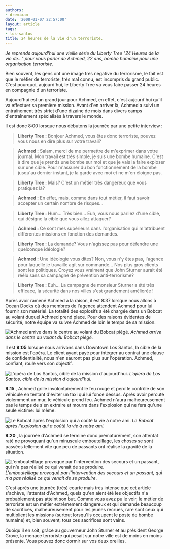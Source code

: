 ```yaml
---
authors:
- dremixam
date: '2008-01-07 22:57:00'
layout: article
tags:
- los-santos
title: 24 heures de la vie d'un terroriste.
---
```



_Je reprends aujourd'hui une vieille série du Liberty Tree "24 Heures de la vie de..." pour vous parler de Achmed, 22 ans, bombe humaine pour une organisation terroriste._

Bien souvent, les gens ont une image très négative du terrorisme, le fait est que le métier de terroriste, très mal connu, est incompris du grand public. C'est pourquoi, aujourd'hui, le Liberty Tree va vous faire passer 24 heures en compagnie d'un terroriste.

Aujourd'hui est un grand jour pour Achmed, en effet, c'est aujourd'hui qu'il va effectuer sa première mission. Avant d'en arriver là, Achmed a suivi un entraînement très strict d'une dizaine de mois dans divers camps d'entraînement spécialisés à travers le monde.

Il est donc 8:00 lorsque nous débutons la journée par une petite interview :

> **Liberty Tree :** Bonjour Achmed, vous êtes donc terroriste, pouvez vous nous en dire plus sur votre travail?

> **Achmed :** Salam, merci de me permettre de m'exprimer dans votre journal. Mon travail est très simple, je suis une bombe humaine. C'est à dire que je prends une bombe sur moi et que je vais la faire exploser sur une cible. Pour m'assurer du bon fonctionnement de la bombe jusqu'au dernier instant, je la garde avec moi et ne m'en éloigne pas.

> **Liberty Tree :** Mais? C'est un métier très dangereux que vous pratiquez là?

> **Achmed :** En effet, mais, comme dans tout métier, il faut savoir accepter un certain nombre de risques...

> **Liberty Tree :** Hum... Très bien... Euh, vous nous parliez d'une cible, qui désigne la cible que vous allez attaquer?

> **Achmed :** Ce sont mes supérieurs dans l'organisation qui m'attribuent différentes missions en fonction des demandes.

> **Liberty Tree :** La demande? Vous n'agissez pas pour défendre une quelconque idéologie?

> **Achmed :** Une idéologie vous dites? Non, vous n'y êtes pas, l'agence pour laquelle je travaille agit sur commande... Nos plus gros clients sont les politiques. Croyez vous vraiment que John Sturner aurait été réélu sans sa campagne de prévention anti-terrorisme?

> **Liberty Tree :** Euh... La campagne de monsieur Sturner a été très efficace, la sécurité dans nos villes s'est grandement améliorée !

Après avoir ramené Achmed à la raison, il est 8:37 lorsque nous allons à Ocean Docks où des membres de l'agence attendent Achmed pour lui fournir son matériel. La totalité des explosifs a été chargée dans un Bobcat au volant duquel Achmed prend place. Pour des raisons évidentes de sécurité, notre équipe va suivre Achmed de loin le temps de sa mission.

![Achmed arrive dans le centre au volant du Bobcat piégé.]()
_Achmed arrive dans le centre au volant du Bobcat piégé._

Il est **9:05** lorsque nous arrivons dans Downtown Los Santos, la cible de la mission est l'opéra. Le client ayant payé pour intégrer au contrat une clause de confidentialité, nous n'en sauront pas plus sur l'opération. Achmed, confiant, roule vers son objectif.

![L'opéra de Los Santos, cible de la mission d'aujourd'hui.]()
_L'opéra de Los Santos, cible de la mission d'aujourd'hui._

**9:15** , Achmed grille involontairement le feu rouge et perd le contrôle de son véhicule en tentant d'éviter un taxi qui lui fonce dessus. Après avoir percuté violemment un mur, le véhicule prend feu. Achmed n'aura malheureusement pas le temps de s'en extraire et mourra dans l'explosion qui ne fera qu'une seule victime: lui même.

![Le Bobcat après l'explosion qui a coûté la vie à notre ami.]()
_Le Bobcat après l'explosion qui a coûté la vie à notre ami._

**9:20** , la journée d'Achmed se termine donc prématurément, son attentat raté ne provoquant qu'un minuscule embouteillage, les choses se sont passées tellement vite que peu de passants ont réalisé la gravité de la situation.

![]()
![L'embouteillage provoqué par l'intervention des secours et un passant, qui n'a pas réalisé ce qui venait de se produire.]()
_L'embouteillage provoqué par l'intervention des secours et un passant, qui n'a pas réalisé ce qui venait de se produire._

C'est après une journée (très) courte mais très intense que cet article s'achève, l'attentat d'Achmed, quels qu'en aient été les objectifs n'a probablement pas atteint son but. Comme vous avez pu le voir, le métier de terroriste est un métier extrêmement dangereux et qui demande beaucoup de sacrifices, malheureusement pour les jeunes recrues, rare sont ceux qui multiplient les missions (surtout lorsqu'ils occupent le poste de bombe humaine) et, bien souvent, tous ces sacrifices sont vains.

Quoiqu'il en soit, grâce au gouverneur John Sturner et au président George Grove, la menace terroriste qui pesait sur notre ville est de moins en moins présente. Vous pouvez donc dormir sur vos deux oreilles.